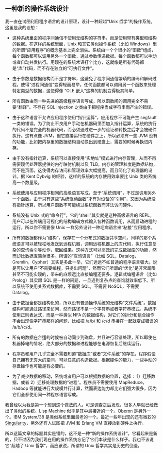 <div class="inner">
<h2>一种新的操作系统设计</h2>
<p>我一直在试图利用程序语言的设计原理，设计一种超越“Unix 哲学”的操作系统。这里是我的设想：</p>
<ul>
<li>
<p>这种系统里面的程序间通信不使用无结构的字符串，而是使用带有类型和结构的数据。在这样的系统里面，Unix 和其它类似操作系统（比如 Windows）里的所谓“应用程序”的概念基本上完全消失。系统由一个个很小的“函数”组成，每个函数都可以调用另外一个函数，通过参数传递数据。每个函数都可以手动或者自动并发执行。用现在的系统术语打个比方，这就像是所有代码都是“库”代码，而不存在独立的“可执行文件”。</p>
</li>
<li>
<p>由于参数是数据结构而不是字符串，这避免了程序间通信繁琐的编码和解码过程。使得“进程间通信”变得轻而易举。任何函数都可以调用另一个函数来处理特定类型的数据，这使得像 “OLE 嵌入”这样的机制变得极其简单。</p>
</li>
<li>
<p>所有函数由同一种先进的高级程序语言写成，所以函数间的调用完全不需要“翻译”。不存在 SQL injection 之类由于把程序当成字符串而产生的错误。</p>
</li>
<li>
<p>由于这种语言不允许应用程序使用“指针运算”，应用程序不可能产生 segfault 一类的错误。为了防止不良用户手动在机器码里面加入指针运算，系统的执行的代码不是完全的机器代码，而必须通过进一步的验证和转换之后才会被硬件执行。这有点像 JVM，但它直接运行在硬件之上，所以必须有一些 JVM 没有的功能，比如把内存里的数据结构自动换出到硬盘上，需要的时候再换进内存。</p>
</li>
<li>
<p>由于没有指针运算，系统可以直接使用“实地址”模式进行内存管理，从而不再需要现代处理器提供的内存映射机制以及 TLB。内存的管理粒度是数据结构，而不是页面。这使得内存访问和管理效率大幅提高，而且简化了处理器的设计。据 Kent Dybvig 的经验，这样的系统的内存使用效率要比 Unix 类的系统高一个数量级。</p>
</li>
<li>
<p>系统使用与应用程序相同的高级语言写成，至于“系统调用”，不过是调用另外一个函数。由于只有这些“系统驱动函数”才有对设备的“引用”，又因为系统没有指针运算，所以用户函数不可能绕过系统函数而非法访问硬件。</p>
</li>
<li>
<p>系统没有 Unix 式的“命令行”，它的“shell”其实就是这种高级语言的 REPL。用户可以在终端用可视化的结构编辑方式输入各种函数调用，从而启动进程的运行。所以你不需要像 Unix 一样另外设计一种毛病语言来“粘接”应用程序。</p>
</li>
<li>
<p>所有的数据都作为“结构”，保存在一个分布式的数据共享空间。同样的那个系统语言可以被轻松地发送到远程机器，调用远程机器上的库代码，执行任意复杂的查询索引等动作，取回结果。这种方式可以高效的完成数据库的功能，然而却比数据库简单很多。所谓的“查询语言”（比如 SQL，Datalog，Gremlin，Cypher）其实是多此一举，它们远远不如普通的程序语言强大。说是可以让用户“不需要编程，只提出问题”，然而它们所谓的“优化”是非常局限甚至不可能实现的，带来的麻烦远比直接编程还要多。逻辑式编程语言（比如 Prolog）其实跟 SQL 是一样的问题，一旦遇到复杂点的查询就效率低下。所以系统不使用关系式数据库，不需要 SQL，不需要 NoSQL，不需要 Datalog。</p>
</li>
<li>
<p>由于数据全都是结构化的，所以没有普通操作系统的无结构“文件系统”。数据结构可能通过路径来访问，然而路径不是一个字符串或者字符串模式。系统不使用正则表达式，而是一种类似 NFA 的数据结构，对它们的拆分和组合操作不会出现像字符串那样的问题，比如把 /a/b/ 和 /c/d 串接在一起就变成错误的 /a/b//c/d。</p>
</li>
<li>
<p>所有的数据在合适的时候被自动同步到磁盘，并且进行容错处理，所以即使在机器掉电的情况，绝大部分的数据和进程能够在电源恢复后继续运行。</p>
</li>
<li>
<p>程序员和用户几乎完全不需要知道“数据库”或者“文件系统”的存在。程序假设自己拥有无穷大的空间，可以任意的构造数据。根据硬件的能力，一些手动的存盘操作也可能是有必要的。</p>
</li>
<li>
<p>为了减少数据的移动，系统或者用户可以根据数据的位置，选择： 1）迁移数据，或者 2）迁移处理数据的“进程”。程序员不需要使用 MapReduce，Hadoop 等就能进行大规模并行计算，然而表达能力却比它们强大很多，因为它们全都使用同一种程序语言写成。</p>
</li>
</ul>
<p>我曾经以为我是第一个想到这个做法的人。可是调查之后发现，很多人早就已经做出了类似的系统。Lisp Machine 似乎是其中最接近的一个。<a href="http://www.yinwang.org/blog-cn/2013/03/07/oberon">Oberon</a> 是另外一个。IBM System/38 是类似系统里面最老的一个。最近一些年出现的还有微软的 <a href="http://research.microsoft.com/en-us/projects/Singularity">Singularity</a>，另外还有人试图把 JVM 和 Erlang VM 直接放到硬件上执行。</p>
<p>所以这篇文章的标题其实是错的，这不是一种“新的操作系统设计”。它看起来是新的，只不过因为我们现在用的操作系统忘记了它们本该是什么样子。我也不该说它“超越了 Unix 哲学”，而应该说，所谓的 Unix 哲学其实是历史的倒退。</p>
</div>
<!--
<div class="ad-banner" style="margin-top: 5px">
<script async src="//pagead2.googlesyndication.com/pagead/js/adsbygoogle.js"></script>
<ins class="adsbygoogle"
                    style="display:inline-block;width:100%;height:90px"
                    data-ad-client="ca-pub-1331524016319584"
                    data-ad-slot="6657867155"></ins>
<script>(adsbygoogle = window.adsbygoogle || []).push({});</script>
</div>
<script data-ad-client="ca-pub-1331524016319584" async
            src="https://pagead2.googlesyndication.com/pagead/js/adsbygoogle.js">
</script>
        -->
    